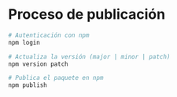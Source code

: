 # Proceso de publicación

```bash
# Autenticación con npm
npm login

# Actualiza la versión (major | minor | patch)
npm version patch

# Publica el paquete en npm
npm publish
```
